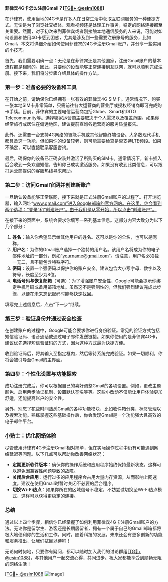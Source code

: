 **菲律宾4G卡怎么注册Gmail？[[TG💪+ @esim1088](https://t.me/s/esim1088)]**

在菲律宾，使用当地的4G卡是许多人在日常生活中获取互联网服务的一种便捷方式。无论是为了浏览社交媒体、观看视频还是处理工作事务，稳定的网络连接都至关重要。然而，对于初次来到菲律宾或者刚接触本地通信服务的人来说，可能对如何设置和使用4G卡感到困惑，尤其是涉及到一些需要注册账号的服务，比如Gmail。本文将详细介绍如何使用菲律宾的4G卡注册Gmail账户，并分享一些实用的小技巧。

首先，我们需要明确一点：无论是在菲律宾还是其他国家，注册Gmail账户的基本流程都是相同的。因此，只要你的设备能够正常连接到互联网，就可以顺利完成注册。接下来，我们将分步骤介绍具体的操作方法。

### **第一步：准备必要的设备和工具**

在开始之前，请确保你已经拥有一张有效的菲律宾4G SIM卡。通常情况下，购买一张本地SIM卡非常简单，只需前往各大运营商的营业厅或授权经销商即可完成购卡手续。目前，菲律宾的主要电信运营商包括Globe、Smart和DITO Telecommunity等。选择哪家运营商主要取决于个人需求以及覆盖范围。如果你经常旅行或居住在偏远地区，建议提前查询各运营商的服务质量报告。

此外，还需要一台支持4G网络的智能手机或其他智能终端设备。大多数现代手机都具备这一功能，但如果你的设备较老，则可能需要检查是否支持LTE频段。如果不确定，可以直接联系客服咨询。

最后，确保你的设备已正确安装并激活了所购买的SIM卡。通常情况下，新卡插入后会收到一条欢迎短信，告知你已成功激活服务。如果没有收到此类信息，可以拨打运营商提供的客服热线寻求帮助。

### **第二步：访问Gmail官网并创建新账户**

一旦确认设备能够正常联网，接下来就是正式注册Gmail账户的过程了。打开浏览器，输入网址“www.gmail.com”进入Google邮箱的官方网站。在这里，你会看到两个选项：“登录”和“创建账户”。由于我们是从零开始，所以点击“创建账户”。

在接下来的页面中，系统会要求你填写一系列基本信息。这部分内容大致分为以下几个部分：

1. **姓名**：输入你希望显示给其他用户的姓名。这可以是你的全名，也可以是昵称。
2. **用户名**：为你的Gmail账户选择一个独特的用户名。该用户名将成为你的电子邮件地址的一部分，例如“yourname@gmail.com”。请注意，用户名必须独一无二，且不能包含特殊字符。
3. **密码**：设置一个强密码以保护你的账户安全。建议包含大小写字母、数字以及符号，长度至少为8位。
4. **电话号码与恢复邮箱**（可选）：为了增强账户安全性，Google可能会提示你绑定手机号码或备用邮箱地址。虽然这不是强制性的，但我们强烈建议完成此步骤，以便在未来忘记密码时能够快速找回。

填写完上述信息后，点击“下一步”继续。

### **第三步：验证身份并通过安全检查**

在创建账户的过程中，Google可能会要求你进行身份验证。常见的验证方式包括短信验证码、语音通话或通过电子邮件发送链接。如果你使用的是菲律宾4G卡，建议优先选择短信验证码的方式，因为这种方式最为快捷方便。

收到验证码后，将其输入至指定框内，然后等待系统完成验证。如果一切顺利，你将会被引导至Gmail的主界面。

### **第四步：个性化设置与功能探索**

成功注册完成后，你可以根据自己的喜好调整Gmail的各项设置。例如，更改主题颜色、启用两步验证机制、设置默认签名等等。这些小改动不仅能让用户体验更加舒适，还能提高账户的安全性。

另外，别忘了花些时间熟悉Gmail的各种功能模块，比如收件箱分类、标签管理以及搜索功能。熟练掌握这些基础操作后，你会发现Gmail是一个功能强大且高效的电子邮件平台。

### **小贴士：优化网络体验**

尽管使用菲律宾4G卡注册Gmail相对简单，但在实际操作过程中仍有可能遇到网络延迟等问题。以下几点可以帮助你改善网络状况：

- **定期更新软件版本**：确保你的操作系统和应用程序始终保持最新状态，这样可以避免因兼容性问题导致的故障。
- **关闭后台应用**：运行过多的应用程序会占用大量内存资源，从而影响上网速度。建议在使用Gmail时暂时关闭不必要的后台程序。
- **切换Wi-Fi热点**：如果你所在的区域信号不稳定，不妨尝试切换至Wi-Fi热点模式，这样可以获得更稳定的连接。

### **总结**

通过以上四个步骤，相信你已经掌握了如何利用菲律宾4G卡注册Gmail账户的方法。无论你是留学生、游客还是长期居留者，拥有一个属于自己的Gmail邮箱都将极大地便利你的生活和工作。同时，随着科技的发展，未来还会有更多创新的功能和服务推出，让我们拭目以待吧！

无论何时何地，只要你有疑问，都可以随时加入我们的讨论群组[[TG💪+ @esim1088](https://t.me/s/esim1088)]，与其他用户一起交流心得，共同进步。祝大家都能享受到顺畅无阻的网络生活！

[[TG💪+ @esim1088](https://t.me/s/esim1088) ![Image](https://i.postimg.cc/4NQfJmqS/Snipaste-2025-05-13-00-14-12.png)]